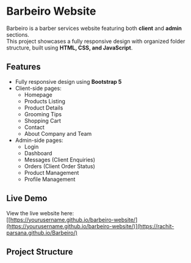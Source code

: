 # Barbeiro Website

Barbeiro is a barber services website featuring both **client** and **admin** sections.  
This project showcases a fully responsive design with organized folder structure, built using **HTML, CSS, and JavaScript**.

## Features

- Fully responsive design using **Bootstrap 5**  
- Client-side pages:
  - Homepage
  - Products Listing
  - Product Details
  - Grooming Tips
  - Shopping Cart
  - Contact
  - About Company and Team
- Admin-side pages:
  - Login
  - Dashboard
  - Messages (Client Enquiries)
  - Orders (Client Order Status)
  - Product Management
  - Profile Management

## Live Demo

View the live website here:  
[[https://yourusername.github.io/barbeiro-website/](https://yourusername.github.io/barbeiro-website/)](https://rachit-parsana.github.io/Barbeiro/)

## Project Structure


